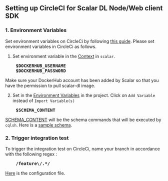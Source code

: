 ## Setting up CircleCI for Scalar DL Node/Web client SDK

### 1. Environment Variables

Set environment variables on CircleCi by following [this guide](https://circleci.com/blog/new-on-circleci-import-project-environment-variables/).
Please set environment variables in CircleCi as follows.

1. Set environment variable in the [Context](https://circleci.com/gh/organizations/scalar-labs/settings#contexts) in `scalar`.
<pre>
    <b>$DOCKERHUB_USERNAME</b>
    <b>$DOCKERHUB_PASSWORD</b>
</pre>
Make sure your DockerHub account has been added by Scalar so that you have the permission to pull scalar-dl image.

2. Set in the [Environment Variables](https://circleci.com/blog/new-on-circleci-import-project-environment-variables/) in the project. Click on `Add Variable` instead of `Import Variable(s)`
<pre>
    <b>$SCHEMA_CONTENT</b>
</pre>
[SCHEMA_CONTENT](https://github.com/scalar-labs/scalardl-node-client-sdk/blob/e119dd687c1c0ed5ee3a3b3d8a945aea70176011/.circleci/config.yml#L55) will be the schema commands that will be executed by `cqlsh`. Here is a [sample schema](https://github.com/pmcfadin/killrvideo-sample-schema/blob/master/killrvideo-schema.cql). 

### 2. Trigger integration test
To trigger the integration test on CircleCi, name your branch in accordance with the following regex :
<pre>
    <b>/feature\/.*/</b>
</pre>

[Here](https://github.com/scalarindetail/scalardl-node-client-sdk/blob/feature/integration_test/.circleci/config.yml) is the configuration file.
